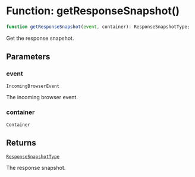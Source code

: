 # Function: getResponseSnapshot()

```ts
function getResponseSnapshot(event, container): ResponseSnapshotType;
```

Get the response snapshot.

## Parameters

### event

`IncomingBrowserEvent`

The incoming browser event.

### container

`Container`

## Returns

[`ResponseSnapshotType`](../../declarations/interfaces/ResponseSnapshotType.md)

The response snapshot.
